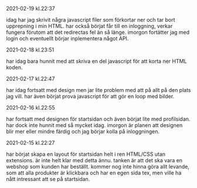 2021-02-19 kl.22:37

idag har jag skrivit några javascript filer som förkortar ner och tar bort upprepning i min HTML.
har också börjat får till en inloggning, verkar fungera förutom att det redirectas fel än så länge.
imorgon fortätter jag med login och eventuellt börjar inplementera något API.

2021-02-18 kl.23:51

har idag bara hunnit med att skriva en del javascript för att korta ner HTML koden.

2021-02-17 kl.22:47

har idag fortsatt med design men jar lite problem med att på allt på den plats jag vill. har även börjat prova javascript för att gör en loop med bilder.

2021-02-16 kl.22:55

har fortsatt med designen för startsidan och även börjat lite med profilsidan. har dock inte hunnit med så mycket idag. 
imorgon är planen att designen blir mer  eller mindre färdig och jag börjar kolla på inloggningen.

2021-02-15 kl.22:27

har börjat skapa en layout för startsidan helt i ren HTML/CSS utan extensions.
är inte helt klar med detta ännu.
tanken är att det ska vara en webshop som kunden har beställt.
kommer nog inte hinna göra allt levande, som att alla produkter är klickbara och har en egen sida tex, men ville ha nått intressant att se på startsidan.
